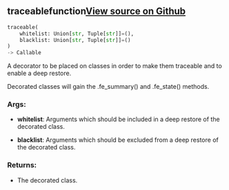 ## traceable<span class="tag">function</span><a class="sourcelink" href=https://github.com/fastestimator/fastestimator/blob/r1.1/fastestimator/util/traceability_util.py/#L1017-L1084>View source on Github</a>
```python
traceable(
	whitelist: Union[str, Tuple[str]]=(),
	blacklist: Union[str, Tuple[str]]=()
)
-> Callable
```
A decorator to be placed on classes in order to make them traceable and to enable a deep restore.

Decorated classes will gain the .fe_summary() and .fe_state() methods.


<h3>Args:</h3>


* **whitelist**: Arguments which should be included in a deep restore of the decorated class.

* **blacklist**: Arguments which should be excluded from a deep restore of the decorated class. 

<h3>Returns:</h3>

<ul class="return-block"><li>    The decorated class.</li></ul>

